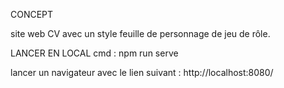 CONCEPT

site web CV avec un style feuille de personnage de jeu de rôle.

LANCER EN LOCAL
cmd :
npm run serve

lancer un navigateur avec le lien suivant :
http://localhost:8080/

